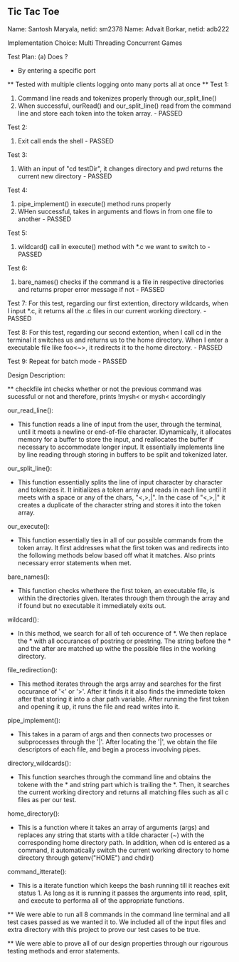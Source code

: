 ## Tic Tac Toe ##
Name: Santosh Maryala, netid: sm2378
Name: Advait Borkar, netid: adb222

Implementation Choice: Multi Threading Concurrent Games

Test Plan:
(a) Does ?
- By entering a specific port

** Tested with multiple clients logging onto many ports all at once **
Test 1: 
1. Command line reads and tokenizes properly through our_split_line()
2. When successful, ourRead() and our_split_line() read from the command line and store each token into the token array. - PASSED

Test 2: 
1. Exit call ends the shell - PASSED

Test 3: 
1. With an input of "cd testDir", it changes directory and pwd returns the current new directory - PASSED

Test 4: 
1. pipe_implement() in execute() method runs properly
2. WHen successful, takes in arguments and flows in from one file to another - PASSED

Test 5:
1. wildcard() call in execute() method with *.c we want to switch to - PASSED

Test 6: 
1. bare_names() checks if the command is a file in respective directories and returns proper error message if not - PASSED

Test 7:
For this test, regarding our first extention, directory wildcards, when I input *.c, it returns all the .c files in our current working directory. - PASSED

Test 8:
For this test, regarding our second extention, when I call cd in the terminal it switches us and returns us to the home directory. When I enter a executable file like foo<~>, it redirects it to the home directory. - PASSED

Test 9:
Repeat for batch mode - PASSED


Design Description: 

** checkfile int checks whether or not the previous command was sucessful or not and therefore, prints !mysh< or mysh< accordingly

our_read_line(): 
- This function reads a line of input from the user, through the terminal, until it meets a newline or end-of-file character. IDynamically, it allocates memory for a buffer to store the input, and reallocates the buffer if necessary to accommodate longer input. It essentially implements line by line reading through storing in buffers to be split and tokenized later.

our_split_line(): 
- This function essentially splits the line of input character by character and tokenizes it. It initializes a token array and reads in each line until it meets with a space or any of the chars, "<,>,|". In the case of "<,>,|" it creates a duplicate of the character string and stores it into the token array. 

our_execute():
- This function essentially ties in all of our possible commands from the token array. It first addresses what the first token was and redirects into the following methods below based off what it matches. Also prints necessary error statements when met.

bare_names():
- This function checks whethere the first token, an executable file, is within the directories given. Iterates through them through the array and if found but no executable it immediately exits out. 

wildcard():
- In this method, we search for all of teh occurence of *. We then replace the * with all occurances of postring or prestring. The string before the * and the after are matched up withe the possible files in the working directory. 

file_redirection():
- This method iterates through the args array and searches for the first occurance of '<' or '>'. After it finds it it also finds the immediate token after that storing it into a char path variable. After running the first token and opening it up, it runs the file and read writes into it.

pipe_implement():
- This takes in a param of args and then connects two processes or subprocesses through the '|'. After locating the '|', we obtain the file descriptors of each file, and begin a process invoolving pipes. 

directory_wildcards():
- This function searches through the command line and obtains the tokene with the * and string part which is trailing the *. Then, it searches the current working directory and returns all matching files such as all c files as per our test.

home_directory():
- This is a function where it takes an array of arguments (args) and replaces any string that starts with a tilde character (~) with the corresponding home directory path. In addition, when cd is entered as a command, it automatically switch the current working directory to home directory through getenv("HOME") and chdir()

command_itterate():
- This is a iterate function which keeps the bash running till it reaches exit status 1. As long as it is running it passes the arguments into read, split, and execute to performa all of the appropriate functions.

** We were able to run all 8 commands in the command line terminal and all test cases passed as we wanted it to. We included all of the input files and extra directory with this project to prove our test cases to be true.

** We were able to prove all of our design properties through our rigourous testing methods and error statements.